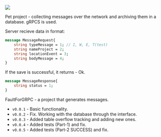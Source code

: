 ![](https://github.com/Part001-R/assets/blob/main/assets/netLogIWE.jpeg)

Pet project - collecting messages over the network and archiving them in a database. gRPCS is used.

Server recieve data in format:
```protobuf
message MessageRequest{
    string typeMessage = 1; // I, W, E, T(test)
    string nameProject = 2;
    string locationEvent = 3; 
    string bodyMessage = 4; 
}
``````

If the save is successful, it returns - Ok.
```protobuf
message MessageResponse{
    string status = 1;
}
``````

FaultForGRPC - a project that generates messages.

+ `v0.0.1` - Basic functionality.
+ `v0.0.2` - Fix. Working with the database through the interface.
+ `v0.0.3` - Added table overflow tracking and adding new ones.
+ `v0.0.4` - Added tests (Part-1) and fix.
+ `v0.0.5` - Added tests (Part-2 SUCCESS) and fix.
